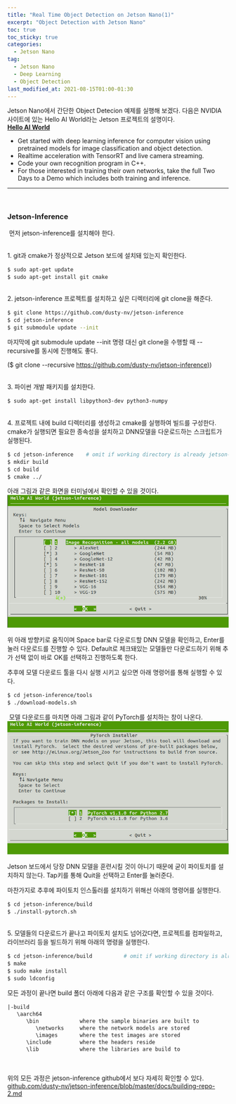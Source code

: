 ```yaml
---
title: "Real Time Object Detection on Jetson Nano(1)"
excerpt: "Object Detection with Jetson Nano"
toc: true
toc_sticky: true
categories:
  - Jetson Nano
tag:
  - Jetson Nano
  - Deep Learning
  - Object Detection
last_modified_at: 2021-08-15T01:00-01:30
---
```


Jetson Nano에서 간단한 Object Detecion 예제를 실행해 보겠다. 다음은 NVIDIA 사이트에 있는 Hello AI World라는 Jetson 프로젝트의 설명이다.
​
<br>**[Hello AI World](https://developer.nvidia.com/embedded/twodaystoademo#hello_ai_world)**
​
-   Get started with deep learning inference for computer vision using pretrained models for image classification and object detection.
-   Realtime acceleration with TensorRT and live camera streaming.
-   Code your own recognition program in C++.
-   For those interested in training their own networks, take the full Two Days to a Demo which includes both training and inference.
​
---
​
### Jetson-Inference
​
먼저 jetson-inference를 설치해야 한다.


<br>1\. git과 cmake가 정상적으로 Jetson 보드에 설치돼 있는지 확인한다.

``` bash
$ sudo apt-get update  
$ sudo apt-get install git cmake  
```

<br>2\. jetson-inference 프로젝트를 설치하고 싶은 디렉터리에 git clone을 해준다.

```bash
$ git clone https://github.com/dusty-nv/jetson-inference
$ cd jetson-inference
$ git submodule update --init
```

마지막에 git submodule update --init 명령 대신 git clone을 수행할 때 --recursive를 동시에 진행해도 좋다.

($ git clone --recursive [https://github.com/dusty-nv/jetson-inference)](https://github.com/dusty-nv/jetson-inference)) 

<br>3\. 파이썬 개발 패키지를 설치한다.

```bash
$ sudo apt-get install libpython3-dev python3-numpy
```

<br>4\. 프로젝트 내에 build 디렉터리를 생성하고 cmake를 실행하여 빌드를 구성한다. cmake가 실행되면 필요한 종속성을 설치하고 DNN모델을 다운로드하는 스크립트가 실행된다.

```bash
$ cd jetson-inference    # omit if working directory is already jetson-inference/ from above
$ mkdir build
$ cd build
$ cmake ../
```

아래 그림과 같은 화면을 터미널에서 확인할 수 있을 것이다.
​
![Real-Time-Object-Detection-on-Jetson-Nano(1)1](/assets/images/Real-Time-Object-Detection-on-Jetson-Nano(1)/Real-Time-Object-Detection-on-Jetson-Nano(1)1.jpg)

위 아래 방향키로 움직이며 Space bar로 다운로드할 DNN 모델을 확인하고, Enter를 눌러 다운로드를 진행할 수 있다. Default로 체크돼있는 모델들만 다운로드하기 위해 추가 선택 없이 바로 OK를 선택하고 진행하도록 한다.

추후에 모델 다운로드 툴을 다시 실행 시키고 싶으면 아래 명령어를 통해 실행할 수 있다.

```bash
$ cd jetson-inference/tools
$ ./download-models.sh
```
​
모델 다운로드를 마치면 아래 그림과 같이 PyTorch를 설치하는 창이 나온다.
​
![Real-Time-Object-Detection-on-Jetson-Nano(1)2](/assets/images/Real-Time-Object-Detection-on-Jetson-Nano(1)/Real-Time-Object-Detection-on-Jetson-Nano(1)2.jpg)

Jetson 보드에서 당장 DNN 모델을 훈련시킬 것이 아니기 때문에 굳이 파이토치를 설치하지 않는다. Tap키를 통해 Quit을 선택하고 Enter를 눌러준다.

마찬가지로 추후에 파이토치 인스톨러를 설치하기 위해선 아래의 명령어를 실행한다.

```bash
$ cd jetson-inference/build
$ ./install-pytorch.sh
```

<br>5\. 모델들의 다운로드가 끝나고 파이토치 설치도 넘어갔다면, 프로젝트를 컴파일하고, 라이브러리 등을 빌드하기 위해 아래의 명령을 실행한다.
​
```bash
$ cd jetson-inference/build          # omit if working directory is already build/ from above
$ make
$ sudo make install
$ sudo ldconfig
```

모든 과정이 끝나면 build 폴더 아래에 다음과 같은 구조를 확인할 수 있을 것이다.
​
```
|-build
   \aarch64
      \bin             where the sample binaries are built to
         \networks     where the network models are stored
         \images       where the test images are stored
      \include         where the headers reside
      \lib             where the libraries are build to
```
​
<br><br>위의 모든 과정은 jetson-inference github에서 보다 자세히 확인할 수 있다.
​
[github.com/dusty-nv/jetson-inference/blob/master/docs/building-repo-2.md](https://github.com/dusty-nv/jetson-inference/blob/master/docs/building-repo-2.md)
